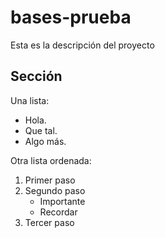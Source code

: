 # bases-prueba
Esta es la descripción del proyecto

## Sección
Una lista:
- Hola.
- Que tal.
- Algo más.

Otra lista ordenada:
1. Primer paso
2. Segundo paso
   - Importante
   - Recordar
3. Tercer paso
        
